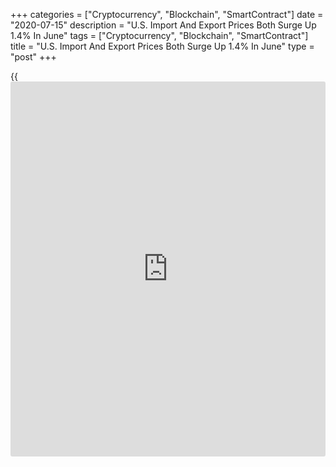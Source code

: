 +++
categories = ["Cryptocurrency", "Blockchain", "SmartContract"]
date = "2020-07-15"
description = "U.S. Import And Export Prices Both Surge Up 1.4% In June"
tags = ["Cryptocurrency", "Blockchain", "SmartContract"]
title = "U.S. Import And Export Prices Both Surge Up 1.4% In June"
type = "post"
+++

{{<iframe id="large-banner" src="https://www.bounty.group/#slide=16.0" width="100%" height="600" scrolling="no" style="border: 0px solid rgb(216, 221, 230); border-radius: 3px;">}}

With fuel prices continuing to skyrocket, the Labor Department released
a report on Wednesday showing U.S. import prices surged up by more than
expected in the month of June.

The report said import prices shot up by 1.4 percent in June after
climbing by a downwardly revised 0.8 percent in May.

Economists had expected import prices to jump by 1.0 percent, matching
the increase originally reported for the previous month.

The Labor Department said export prices also soared by 1.4 percent in
June after rising by a downwardly revised 0.4 percent in May.

Export prices were expected to climb by 0.8 percent compared to the 0.5
percent increase originally reported for the previous month.

For comments and feedback [contact](https://www.playgroundfx.com/contact/): editorial@rtt[news](https://www.letsplayfx.com/blog/forex-news-website/).com

[Economic News][1]

 **What parts of the world are seeing the best (and worst) economic
performances lately? Click[here][2] to check out our [Econ Scorecard][2]
and find out! See up-to-the-moment [ranking](https://www.playgroundfx.com/blog/crypto-exchange-ranking/)s for the best and worst
performers in [GDP][3], [unemployment rate][4], [inflation][5] and much
more.**

   1. www.rtt[news](https://www.letsplayfx.com/blog/forex-news-website/).com/Content/EconomicNews.aspx
   2. www.rtt[news](https://www.letsplayfx.com/blog/forex-news-website/).com/economic-scorecard/world-rank/unemployment-rate/highest-performance.aspx
   3. www.rtt[news](https://www.letsplayfx.com/blog/forex-news-website/).com/economic-scorecard/world-rank/GDP/highest-performance.aspx
   4. www.rtt[news](https://www.letsplayfx.com/blog/forex-news-website/).com/economic-scorecard/world-rank/unemployment-rate/lowest-performance.aspx
   5. www.rtt[news](https://www.letsplayfx.com/blog/forex-news-website/).com/economic-scorecard/world-rank/CPI/highest-performance.aspx